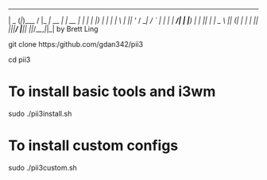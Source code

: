 
 ____  _ _ _____   ___           _        _ _
|  _ \(_|_)___ /  |_ _|_ __  ___| |_ __ _| | |
| |_) | | | |_ \   | || '_ \/ __| __/ _` | | |
|  __/| | |___) |  | || | | \__ \ || (_| | | |
|_|   |_|_|____/  |___|_| |_|___/\__\__,_|_|_| by Brett Ling

git clone https:/github.com/gdan342/pii3

cd pii3

# To install basic tools and i3wm
sudo ./pii3install.sh

# To install custom configs 
sudo ./pii3custom.sh

